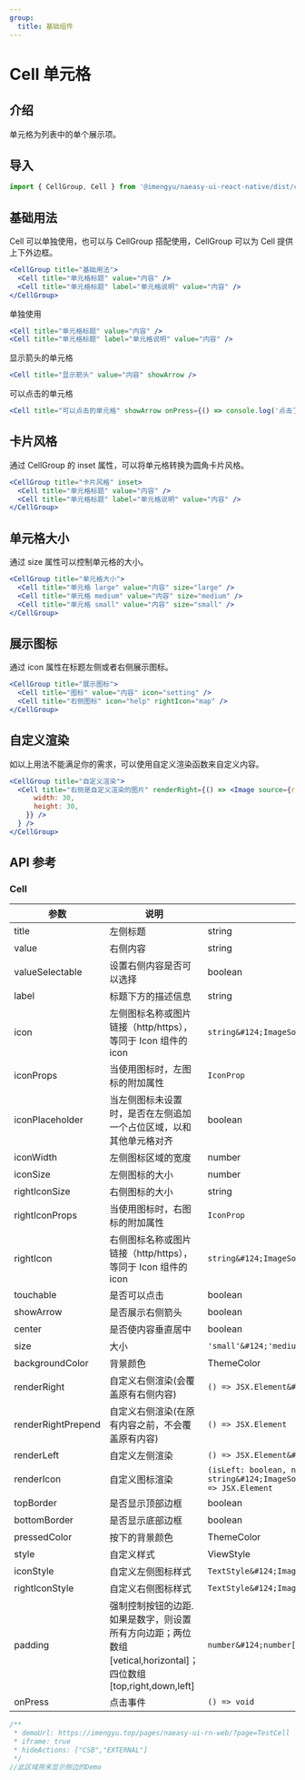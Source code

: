 ```yaml
---
group:
  title: 基础组件
---
```


# Cell 单元格

## 介绍

单元格为列表中的单个展示项。

## 导入

```jsx
import { CellGroup, Cell } from '@imengyu/naeasy-ui-react-native/dist/components/basic'
```

## 基础用法

Cell 可以单独使用，也可以与 CellGroup 搭配使用，CellGroup 可以为 Cell 提供上下外边框。

```jsx
<CellGroup title="基础用法">
  <Cell title="单元格标题" value="内容" />
  <Cell title="单元格标题" label="单元格说明" value="内容" />
</CellGroup>
```

单独使用

```jsx
<Cell title="单元格标题" value="内容" />
<Cell title="单元格标题" label="单元格说明" value="内容" />
```

显示箭头的单元格

```jsx
<Cell title="显示箭头" value="内容" showArrow />
```

可以点击的单元格

```jsx
<Cell title="可以点击的单元格" showArrow onPress={() => console.log('点击了！')} />
```

## 卡片风格

通过 CellGroup 的 inset 属性，可以将单元格转换为圆角卡片风格。

```jsx
<CellGroup title="卡片风格" inset>
  <Cell title="单元格标题" value="内容" />
  <Cell title="单元格标题" label="单元格说明" value="内容" />
</CellGroup>
```

## 单元格大小

通过 size 属性可以控制单元格的大小。

```jsx
<CellGroup title="单元格大小">
  <Cell title="单元格 large" value="内容" size="large" />
  <Cell title="单元格 medium" value="内容" size="medium" />
  <Cell title="单元格 small" value="内容" size="small" />
</CellGroup>
```

## 展示图标

通过 icon 属性在标题左侧或者右侧展示图标。

```jsx
<CellGroup title="展示图标">
  <Cell title="图标" value="内容" icon="setting" />
  <Cell title="右侧图标" icon="help" rightIcon="map" />
</CellGroup>
```

## 自定义渲染

如以上用法不能满足你的需求，可以使用自定义渲染函数来自定义内容。

```jsx
<CellGroup title="自定义渲染">
  <Cell title="右侧是自定义渲染的图片" renderRight={() => <Image source={require('../images/defaultAvatar.png')} key="right" style={{
      width: 30,
      height: 30,
    }} />
  } />
</CellGroup>
```

## API 参考

### Cell

|参数|说明|类型|默认值|
|---|---|---|---|
|title|左侧标题|string|-|
|value|右侧内容|string|-|
|valueSelectable|设置右侧内容是否可以选择|boolean|`false`|
|label|标题下方的描述信息|string|-|
|icon|左侧图标名称或图片链接（http/https），等同于 Icon 组件的 icon|`string&#124;ImageSourcePropType`|-|
|iconProps|当使用图标时，左图标的附加属性|`IconProp`|-|
|iconPlaceholder|当左侧图标未设置时，是否在左侧追加一个占位区域，以和其他单元格对齐|boolean|-|
|iconWidth|左侧图标区域的宽度|number|`20`|
|iconSize|左侧图标的大小|number|`15`|
|rightIconSize|右侧图标的大小|string|`15`|
|rightIconProps|当使用图标时，右图标的附加属性|`IconProp`|-|
|rightIcon|右侧图标名称或图片链接（http/https），等同于 Icon 组件的 icon|`string&#124;ImageSourcePropType`|-|
|touchable|是否可以点击|boolean|-|
|showArrow|是否展示右侧箭头|boolean|-|
|center|是否使内容垂直居中|boolean|-|
|size|大小|`'small'&#124;'medium'&#124;'large'`|`'medium'`|
|backgroundColor|背景颜色|ThemeColor|`Color.white`|
|renderRight|自定义右侧渲染(会覆盖原有右侧内容)|`() => JSX.Element&#124;JSX.Element[]`|-|
|renderRightPrepend|自定义右侧渲染(在原有内容之前，不会覆盖原有内容)|`() => JSX.Element`|-|
|renderLeft|自定义左侧渲染|`() => JSX.Element&#124;JSX.Element[]`|-|
|renderIcon|自定义图标渲染|`(isLeft: boolean, name: string&#124;ImageSourcePropType&#124;undefined) => JSX.Element`|-|
|topBorder|是否显示顶部边框|boolean|`false`|
|bottomBorder|是否显示底部边框|boolean|`true`|
|pressedColor|按下的背景颜色|ThemeColor|`PressedColor(Color.white)`|
|style|自定义样式|ViewStyle|-|
|iconStyle|自定义左侧图标样式|`TextStyle&#124;ImageStyle`|-|
|rightIconStyle|自定义右侧图标样式|`TextStyle&#124;ImageStyle`|-|
|padding|强制控制按钮的边距.如果是数字，则设置所有方向边距；两位数组 [vetical,horizontal]；四位数组 [top,right,down,left]|`number&#124;number[]`|-|
|onPress|点击事件|`() => void`|-|

```jsx | preview
/**
 * demoUrl: https://imengyu.top/pages/naeasy-ui-rn-web/?page=TestCell
 * iframe: true
 * hideActions: ["CSB","EXTERNAL"]
 */
//此区域用来显示侧边的Demo
```
